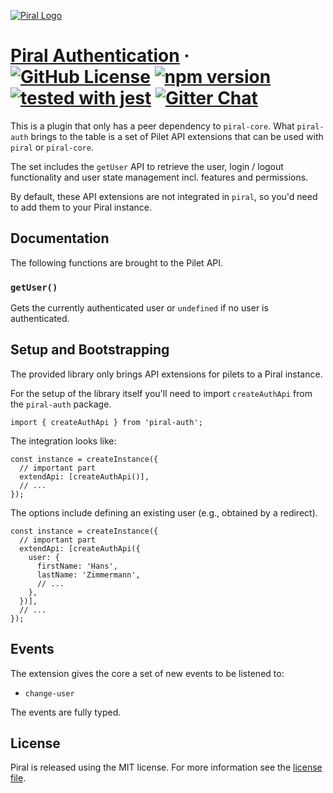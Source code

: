 [![Piral Logo](https://github.com/smapiot/piral/raw/master/docs/assets/logo.png)](https://piral.io)

# [Piral Authentication](https://piral.io) &middot; [![GitHub License](https://img.shields.io/badge/license-MIT-blue.svg)](https://github.com/smapiot/piral/blob/master/LICENSE) [![npm version](https://img.shields.io/npm/v/piral-auth.svg?style=flat)](https://www.npmjs.com/package/piral-auth) [![tested with jest](https://img.shields.io/badge/tested_with-jest-99424f.svg)](https://jestjs.io) [![Gitter Chat](https://badges.gitter.im/gitterHQ/gitter.png)](https://gitter.im/piral-io/community)

This is a plugin that only has a peer dependency to `piral-core`. What `piral-auth` brings to the table is a set of Pilet API extensions that can be used with `piral` or `piral-core`.

The set includes the `getUser` API to retrieve the user, login / logout functionality and user state management incl. features and permissions.

By default, these API extensions are not integrated in `piral`, so you'd need to add them to your Piral instance.

## Documentation

The following functions are brought to the Pilet API.

### `getUser()`

Gets the currently authenticated user or `undefined` if no user is authenticated.

## Setup and Bootstrapping

The provided library only brings API extensions for pilets to a Piral instance.

For the setup of the library itself you'll need to import `createAuthApi` from the `piral-auth` package.

```tsx
import { createAuthApi } from 'piral-auth';
```

The integration looks like:

```tsx
const instance = createInstance({
  // important part
  extendApi: [createAuthApi()],
  // ...
});
```

The options include defining an existing user (e.g., obtained by a redirect).

```tsx
const instance = createInstance({
  // important part
  extendApi: [createAuthApi({
    user: {
      firstName: 'Hans',
      lastName: 'Zimmermann',
      // ...
    },
  })],
  // ...
});
```

## Events

The extension gives the core a set of new events to be listened to:

- `change-user`

The events are fully typed.

## License

Piral is released using the MIT license. For more information see the [license file](./LICENSE).
